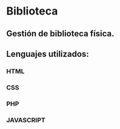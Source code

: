 # Biblioteca

## Gestión de biblioteca física.

## Lenguajes utilizados:

### HTML

### CSS

### PHP

### JAVASCRIPT
